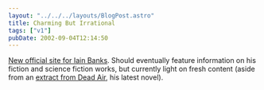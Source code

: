 ```yaml
---
layout: "../../../layouts/BlogPost.astro"
title: Charming But Irrational
tags: ["v1"]
pubDate: 2002-09-04T12:14:50
---
```


[New official site for Iain Banks][1]. Should eventually feature information on his fiction and science fiction works, but currently light on fresh content (aside from an [extract from Dead Air][2], his latest novel).

[1]: http://www.iainbanks.net/ "official Iain Banks website"
[2]: http://www.iainbanks.net/sf08.htm "Iain Banks: Extract from 'Dead Air'"

